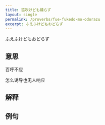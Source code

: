 ```yaml
---
title: 笛吹けども踊らず
layout: single
permalink: /proverbs/fue-fukedo-mo-odorazu
excerpt: ふえふけどもおどらず
---
```


ふえふけどもおどらず

## 意思

百呼不应

怎么诱导也无人响应

## 解释

## 例句

